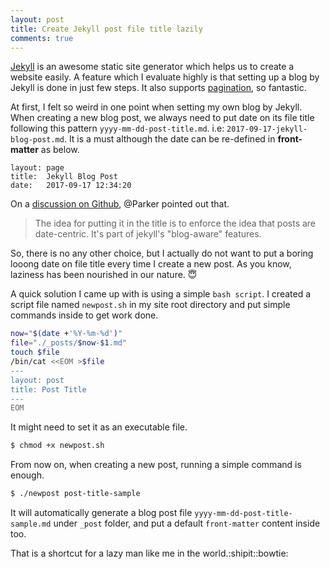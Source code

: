 ```yaml
---
layout: post
title: Create Jekyll post file title lazily
comments: true
---
```


[Jekyll](https://jekyllrb.com/) is an awesome static site generator which helps us to create a website easily. A feature which I evaluate highly is that setting up a blog by Jekyll is done in just few steps. It also supports [pagination](https://jekyllrb.com/docs/pagination/), so fantastic.  

At first, I felt so weird in one point when setting my own blog by Jekyll. When creating a new blog post, we always need to put date on its file title following this pattern `yyyy-mm-dd-post-title.md`. i.e: `2017-09-17-jekyll-blog-post.md`. It is a must although the date can be re-defined in **front-matter** as below.  

```
layout: page
title:  Jekyll Blog Post
date:   2017-09-17 12:34:20
```  

On a [discussion on Github](https://github.com/jekyll/jekyll/issues/2282), @Parker pointed out that.
> The idea for putting it in the title is to enforce the idea that posts are date-centric. It's part of jekyll's "blog-aware" features.  

So, there is no any other choice, but I actually do not want to put a boring looong date on file title  every time I create a new post. As you know, laziness has been nourished in our nature. :innocent:

A quick solution I came up with is using a simple `bash script`. I created a script file named `newpost.sh` in my site root directory and put simple commands inside to get work done.  
```bash
now="$(date +'%Y-%m-%d')"
file="./_posts/$now-$1.md"
touch $file
/bin/cat <<EOM >$file
---
layout: post
title: Post Title
---
EOM
```  
It might need to set it as an executable file.
```bash
$ chmod +x newpost.sh
```
From now on, when creating a new post, running a simple command is enough.
```bash
$ ./newpost post-title-sample
```
It will automatically generate a blog post file `yyyy-mm-dd-post-title-sample.md` under `_post` folder, and put a default `front-matter` content inside too.  

That is a shortcut for a lazy man like me in the world.:shipit::bowtie:
